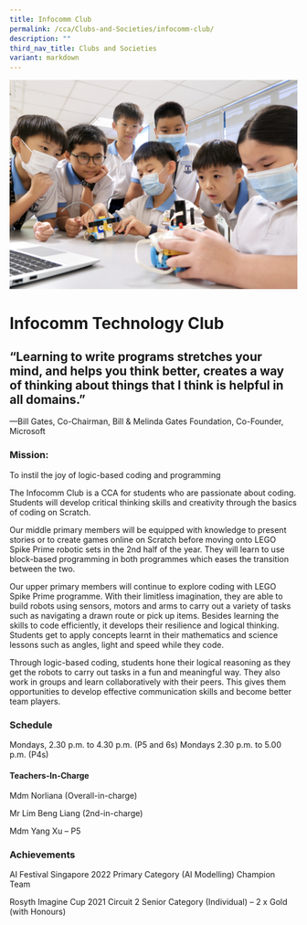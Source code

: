 ```yaml
---
title: Infocomm Club
permalink: /cca/Clubs-and-Societies/infocomm-club/
description: ""
third_nav_title: Clubs and Societies
variant: markdown
---
```

![](/images/CCA/infocomm%20club%20s.jpg)

# **Infocomm Technology Club**

## “Learning to write programs stretches your mind, and helps you think better, creates a way of thinking about things that I think is helpful in all domains.”
—Bill Gates, Co-Chairman, Bill & Melinda Gates Foundation, Co-Founder, Microsoft


### Mission:
To instil the joy of logic-based coding and programming 

The Infocomm Club is a CCA for students who are passionate about coding. Students will develop critical thinking skills and creativity through the basics of coding on Scratch. 

Our middle primary members will be equipped with knowledge to present stories or to create games online on Scratch before moving onto LEGO Spike Prime robotic sets in the 2nd half of the year. They will learn to use block-based programming in both programmes which eases the transition between the two.

Our upper primary members will continue to explore coding with LEGO Spike Prime programme. With their limitless imagination, they are able to build robots using sensors, motors and arms to carry out a variety of tasks such as navigating a drawn route or pick up items. Besides learning the skills to code efficiently, it develops their resilience and logical thinking. Students get to apply concepts learnt in their mathematics and science lessons such as angles, light and speed while they code.

Through logic-based coding, students hone their logical reasoning as they get the robots to carry out tasks in a fun and meaningful way. They also work in groups and learn collaboratively with their peers. This gives them opportunities to develop effective communication skills and become better team players.


### Schedule

Mondays, 2.30 p.m. to 4.30 p.m. (P5 and 6s)
Mondays 2.30 p.m. to 5.00 p.m. (P4s)

#### Teachers-In-Charge

Mdm Norliana (Overall-in-charge)

Mr Lim Beng Liang (2nd-in-charge)

Mdm Yang Xu – P5

### Achievements


AI Festival Singapore 2022
Primary Category (AI Modelling) Champion Team

Rosyth Imagine Cup 2021 Circuit 2
Senior Category (Individual) – 2 x Gold (with Honours)